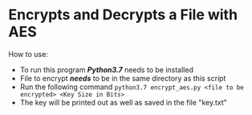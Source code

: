 # Encrypts and Decrypts a File with AES
How to use:
- To run this program ***Python3.7*** needs to be installed
- File to encrypt ***needs*** to be in the same directory as this script
- Run the following command `python3.7 encrypt_aes.py <file to be encrypted> <Key Size in Bits>`
- The key will be printed out as well as saved in the file "key.txt"